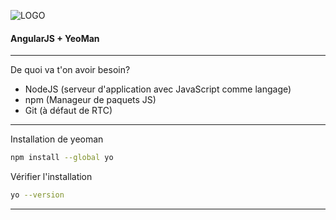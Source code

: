 ![LOGO](http://www.pole-emploi.fr/image/mmlelement/pj/7f/bb/a5/12/logo-pe49424.png)

#### AngularJS + YeoMan

---

De quoi va t'on avoir besoin?

* NodeJS (serveur d'application avec JavaScript comme langage)
* npm (Manageur de paquets JS)
* Git (à défaut de RTC)

---

Installation de yeoman


```bash
npm install --global yo
```

Vérifier l'installation

```bash
yo --version
```

---

